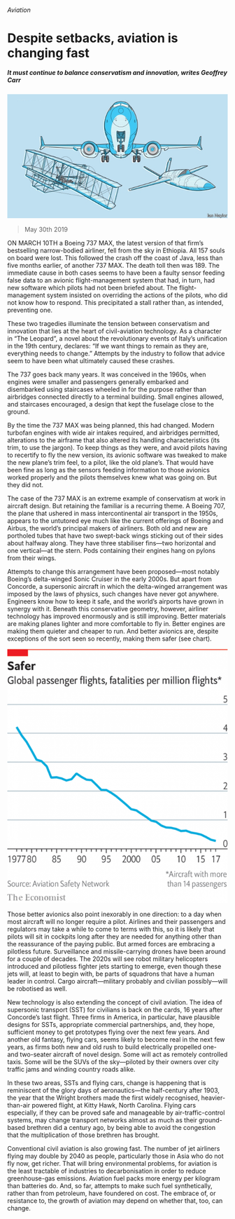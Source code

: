 ###### Aviation

# Despite setbacks, aviation is changing fast 

##### It must continue to balance conservatism and innovation, writes Geoffrey Carr 

![image](images/20190601_TQD001_0.jpg) 

> May 30th 2019 

ON MARCH 10TH a Boeing 737 MAX, the latest version of that firm’s bestselling narrow-bodied airliner, fell from the sky in Ethiopia. All 157 souls on board were lost. This followed the crash off the coast of Java, less than five months earlier, of another 737 MAX. The death toll then was 189. The immediate cause in both cases seems to have been a faulty sensor feeding false data to an avionic flight-management system that had, in turn, had new software which pilots had not been briefed about. The flight-management system insisted on overriding the actions of the pilots, who did not know how to respond. This precipitated a stall rather than, as intended, preventing one. 

These two tragedies illuminate the tension between conservatism and innovation that lies at the heart of civil-aviation technology. As a character in “The Leopard”, a novel about the revolutionary events of Italy’s unification in the 19th century, declares: “If we want things to remain as they are, everything needs to change.” Attempts by the industry to follow that advice seem to have been what ultimately caused these crashes. 

The 737 goes back many years. It was conceived in the 1960s, when engines were smaller and passengers generally embarked and disembarked using staircases wheeled in for the purpose rather than airbridges connected directly to a terminal building. Small engines allowed, and staircases encouraged, a design that kept the fuselage close to the ground. 

By the time the 737 MAX was being planned, this had changed. Modern turbofan engines with wide air intakes required, and airbridges permitted, alterations to the airframe that also altered its handling characteristics (its trim, to use the jargon). To keep things as they were, and avoid pilots having to recertify to fly the new version, its avionic software was tweaked to make the new plane’s trim feel, to a pilot, like the old plane’s. That would have been fine as long as the sensors feeding information to those avionics worked properly and the pilots themselves knew what was going on. But they did not. 

The case of the 737 MAX is an extreme example of conservatism at work in aircraft design. But retaining the familiar is a recurring theme. A Boeing 707, the plane that ushered in mass intercontinental air transport in the 1950s, appears to the untutored eye much like the current offerings of Boeing and Airbus, the world’s principal makers of airliners. Both old and new are portholed tubes that have two swept-back wings sticking out of their sides about halfway along. They have three stabiliser fins—two horizontal and one vertical—at the stern. Pods containing their engines hang on pylons from their wings. 

Attempts to change this arrangement have been proposed—most notably Boeing’s delta-winged Sonic Cruiser in the early 2000s. But apart from Concorde, a supersonic aircraft in which the delta-winged arrangement was imposed by the laws of physics, such changes have never got anywhere. Engineers know how to keep it safe, and the world’s airports have grown in synergy with it. Beneath this conservative geometry, however, airliner technology has improved enormously and is still improving. Better materials are making planes lighter and more comfortable to fly in. Better engines are making them quieter and cheaper to run. And better avionics are, despite exceptions of the sort seen so recently, making them safer (see chart). 

![image](images/20190601_TQC961.png) 

Those better avionics also point inexorably in one direction: to a day when most aircraft will no longer require a pilot. Airlines and their passengers and regulators may take a while to come to terms with this, so it is likely that pilots will sit in cockpits long after they are needed for anything other than the reassurance of the paying public. But armed forces are embracing a pilotless future. Surveillance and missile-carrying drones have been around for a couple of decades. The 2020s will see robot military helicopters introduced and pilotless fighter jets starting to emerge, even though these jets will, at least to begin with, be parts of squadrons that have a human leader in control. Cargo aircraft—military probably and civilian possibly—will be robotised as well. 

New technology is also extending the concept of civil aviation. The idea of supersonic transport (SST) for civilians is back on the cards, 16 years after Concorde’s last flight. Three firms in America, in particular, have plausible designs for SSTs, appropriate commercial partnerships, and, they hope, sufficient money to get prototypes flying over the next few years. And another old fantasy, flying cars, seems likely to become real in the next few years, as firms both new and old rush to build electrically propelled one- and two-seater aircraft of novel design. Some will act as remotely controlled taxis. Some will be the SUVs of the sky—piloted by their owners over city traffic jams and winding country roads alike. 

In these two areas, SSTs and flying cars, change is happening that is reminiscent of the glory days of aeronautics—the half-century after 1903, the year that the Wright brothers made the first widely recognised, heavier-than-air powered flight, at Kitty Hawk, North Carolina. Flying cars especially, if they can be proved safe and manageable by air-traffic-control systems, may change transport networks almost as much as their ground-based brethren did a century ago, by being able to avoid the congestion that the multiplication of those brethren has brought. 

Conventional civil aviation is also growing fast. The number of jet airliners flying may double by 2040 as people, particularly those in Asia who do not fly now, get richer. That will bring environmental problems, for aviation is the least tractable of industries to decarbonisation in order to reduce greenhouse-gas emissions. Aviation fuel packs more energy per kilogram than batteries do. And, so far, attempts to make such fuel synthetically, rather than from petroleum, have foundered on cost. The embrace of, or resistance to, the growth of aviation may depend on whether that, too, can change. 

